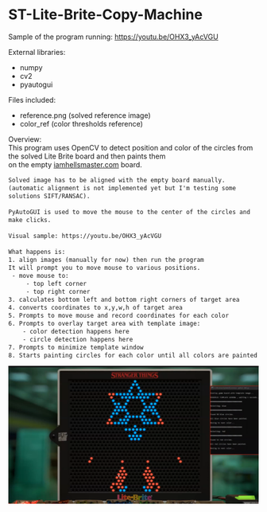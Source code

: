 # ST-Lite-Brite-Copy-Machine

Sample of the program running: https://youtu.be/OHX3_yAcVGU

External libraries:
- numpy
- cv2
- pyautogui

Files included:
- reference.png (solved reference image)
- color_ref (color thresholds reference)  

Overview:  
    This program uses OpenCV to detect position and color of the
    circles from the solved Lite Brite board and then paints them  
    on the empty [iamhellsmaster.com](https://iamhellsmaster.com/) board.  

    Solved image has to be aligned with the empty board manually. 
    (automatic alignment is not implemented yet but I'm testing some solutions SIFT/RANSAC).

    PyAutoGUI is used to move the mouse to the center of the circles and make clicks.

    Visual sample: https://youtu.be/OHX3_yAcVGU 

    What happens is:
    1. align images (manually for now) then run the program
    It will prompt you to move mouse to various positions. 
     - move mouse to: 
         - top left corner
         - top right corner
    3. calculates bottom left and bottom right corners of target area
    4. converts coordinates to x,y,w,h of target area
    5. Prompts to move mouse and record coordinates for each color
    6. Prompts to overlay target area with template image:
        - color detection happens here
        - circle detection happens here
    7. Prompts to minimize template window
    8. Starts painting circles for each color until all colors are painted 
    

![screengrab](https://github.com/pablo-01/ST-Lite-Brite-Copy-Machine/blob/a3da32daac4fb4a2c4f819d18ebcf9746ff0370e/screengrab.png)
